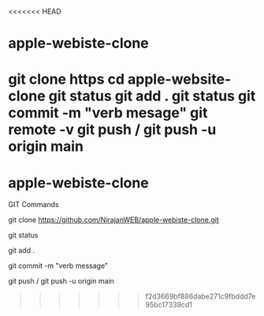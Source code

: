 <<<<<<< HEAD
# apple-webiste-clone

git clone https
cd apple-website-clone
git status
git add .
git status
git commit -m "verb mesage"
git remote -v
git push / git push -u origin main
=======
# apple-webiste-clone

GIT Commands

git clone https://github.com/NirajanWEB/apple-webiste-clone.git

git status

git add .

git commit -m "verb message"

git push / git push -u origin main
>>>>>>> f2d3669bf886dabe271c9fbddd7e95bc17339cd1
